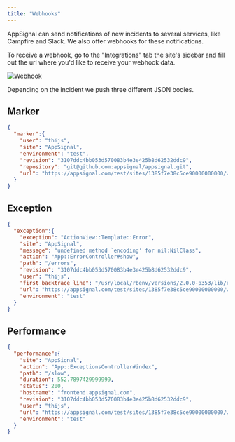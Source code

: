 ```yaml
---
title: "Webhooks"
---
```


AppSignal can send notifications of new incidents to several services, like Campfire and Slack. We also offer webhooks for these notifications.

To receive a webhook, go to the "Integrations" tab the site's sidebar and fill out the url where you'd like to receive your webhook data.

![Webhook](/images/screenshots/webhook.png)

Depending on the incident we push three different JSON bodies.

## Marker

```json
{
  "marker":{
    "user": "thijs",
    "site": "AppSignal",
    "environment": "test",
    "revision": "3107ddc4bb053d570083b4e3e425b8d62532ddc9",
    "repository": "git@github.com:appsignal/appsignal.git",
    "url": "https://appsignal.com/test/sites/1385f7e38c5ce90000000000/web/exceptions"
  }
}
```

## Exception

```json
{
  "exception":{
    "exception": "ActionView::Template::Error",
    "site": "AppSignal",
    "message": "undefined method `encoding' for nil:NilClass",
    "action": "App::ErrorController#show",
    "path": "/errors",
    "revision": "3107ddc4bb053d570083b4e3e425b8d62532ddc9",
    "user": "thijs",
    "first_backtrace_line": "/usr/local/rbenv/versions/2.0.0-p353/lib/ruby/2.0.0/cgi/util.rb:7:in `escape'",
    "url": "https://appsignal.com/test/sites/1385f7e38c5ce90000000000/web/exceptions/App::SnapshotsController-show/ActionView::Template::Error",
    "environment": "test"
  }
}
```

## Performance

```json
{
  "performance":{
    "site": "AppSignal",
    "action": "App::ExceptionsController#index",
    "path": "/slow",
    "duration": 552.7897429999999,
    "status": 200,
    "hostname": "frontend.appsignal.com",
    "revision": "3107ddc4bb053d570083b4e3e425b8d62532ddc9",
    "user": "thijs",
    "url": "https://appsignal.com/test/sites/1385f7e38c5ce90000000000/web/performance/App::ExceptionsController-index",
    "environment": "test"
  }
}
```
